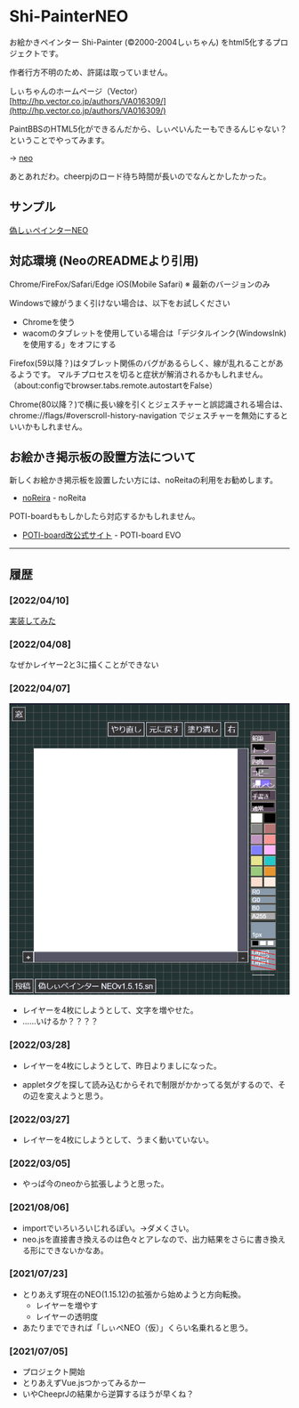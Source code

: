 # Shi-PainterNEO

お絵かきペインター Shi-Painter (©2000-2004しぃちゃん) をhtml5化するプロジェクトです。

作者行方不明のため、許諾は取っていません。

しぃちゃんのホームページ（Vector）
[http://hp.vector.co.jp/authors/VA016309/](http://hp.vector.co.jp/authors/VA016309/)

PaintBBSのHTML5化ができるんだから、しぃぺいんたーもできるんじゃない？ということでやってみます。

-> [neo](https://github.com/funige/neo/)

あとあれだわ。cheerpjのロード待ち時間が長いのでなんとかしたかった。

## サンプル

[偽しぃペインターNEO](https://sakots.github.io/sneo/sample/index.html)

## 対応環境 (NeoのREADMEより引用)

Chrome/FireFox/Safari/Edge iOS(Mobile Safari) ※ 最新のバージョンのみ

Windowsで線がうまく引けない場合は、以下をお試しください

- Chromeを使う
- wacomのタブレットを使用している場合は「デジタルインク(WindowsInk)を使用する」をオフにする

Firefox(59以降？)はタブレット関係のバグがあるらしく、線が乱れることがあるようです。
マルチプロセスを切ると症状が解消されるかもしれません。（about:configでbrowser.tabs.remote.autostartをFalse）

Chrome(80以降？)で横に長い線を引くとジェスチャーと誤認識される場合は、chrome://flags/#overscroll-history-navigation でジェスチャーを無効にするといいかもしれません。

## お絵かき掲示板の設置方法について

新しくお絵かき掲示板を設置したい方には、noReitaの利用をお勧めします。

- [noReira](https://oekakibbs.moe/) - noReita

POTI-boardももしかしたら対応するかもしれません。

- [POTI-board改公式サイト](https://pbbs.sakura.ne.jp/poti/) - POTI-board EVO

---

## 履歴

### [2022/04/10]

[実装してみた](https://oekakibbs.moe/)

### [2022/04/08]

なぜかレイヤー2と3に描くことができない

### [2022/04/07]

![img/22-04-07-032913.png](img/22-04-07-032913.png)

- レイヤーを4枚にしようとして、文字を増やせた。
- ……いけるか？？？？

### [2022/03/28]

- レイヤーを4枚にしようとして、昨日よりましになった。

- appletタグを探して読み込むからそれで制限がかかってる気がするので、その辺を変えようと思う。

### [2022/03/27]

- レイヤーを4枚にしようとして、うまく動いていない。

### [2022/03/05]

- やっぱ今のneoから拡張しようと思った。

### [2021/08/06]

- importでいろいろいじれるぽい。→ダメくさい。
- neo.jsを直接書き換えるのは色々とアレなので、出力結果をさらに書き換える形にできないかなあ。

### [2021/07/23]

- とりあえず現在のNEO(1.15.12)の拡張から始めようと方向転換。
  - レイヤーを増やす
  - レイヤーの透明度
- あたりまでできれば「しぃぺNEO（仮）」くらい名乗れると思う。

### [2021/07/05]

- プロジェクト開始
- とりあえずVue.jsつかってみるかー
- いやCheeprJの結果から逆算するほうが早くね？

